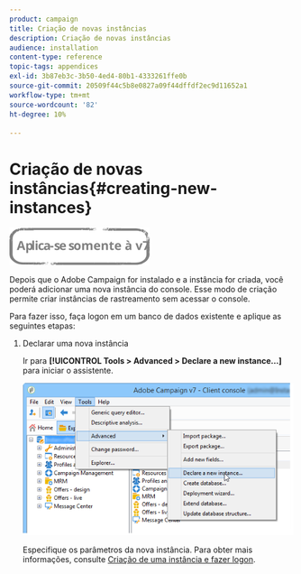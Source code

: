 ```yaml
---
product: campaign
title: Criação de novas instâncias
description: Criação de novas instâncias
audience: installation
content-type: reference
topic-tags: appendices
exl-id: 3b87eb3c-3b50-4ed4-80b1-4333261ffe0b
source-git-commit: 20509f44c5b8e0827a09f44dffdf2ec9d11652a1
workflow-type: tm+mt
source-wordcount: '82'
ht-degree: 10%

---
```


# Criação de novas instâncias{#creating-new-instances}

![](../../assets/v7-only.svg)

Depois que o Adobe Campaign for instalado e a instância for criada, você poderá adicionar uma nova instância do console. Esse modo de criação permite criar instâncias de rastreamento sem acessar o console.

Para fazer isso, faça logon em um banco de dados existente e aplique as seguintes etapas:

1. Declarar uma nova instância

   Ir para **[!UICONTROL Tools > Advanced > Declare a new instance...]** para iniciar o assistente.

   ![](assets/s_ncs_install_declare_instance_menu.png)

   Especifique os parâmetros da nova instância. Para obter mais informações, consulte [Criação de uma instância e fazer logon](../../installation/using/creating-an-instance-and-logging-on.md).
